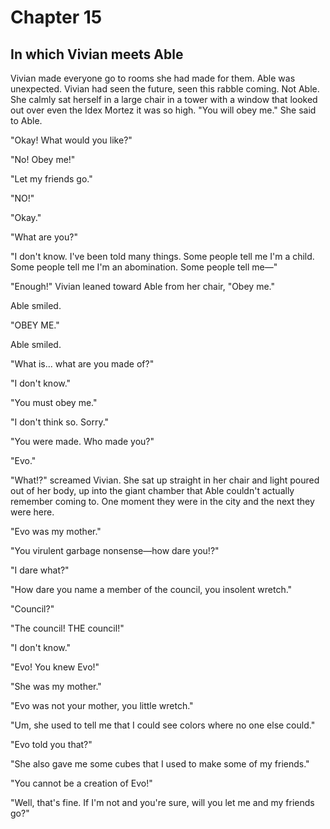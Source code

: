 # Chapter 15

## In which Vivian meets Able

Vivian made everyone go to rooms she had made for them. Able was unexpected. Vivian had seen the future, seen this rabble coming. Not Able. She calmly sat herself in a large chair in a tower with a window that looked out over even the Idex Mortez it was so high. "You will obey me." She said to Able.

"Okay! What would you like?"

"No! Obey me!"

"Let my friends go."

"NO!"

"Okay."

"What are you?"

"I don't know. I've been told many things. Some people tell me I'm a child. Some people tell me I'm an abomination. Some people tell me—"

"Enough!" Vivian leaned toward Able from her chair, "Obey me."

Able smiled.

"OBEY ME."

Able smiled.

"What is... what are you made of?"

"I don't know."

"You must obey me."

"I don't think so. Sorry."

"You were made. Who made you?"

"Evo."

"What!?" screamed Vivian. She sat up straight in her chair and light poured out of her body, up into the giant chamber that Able couldn't actually remember coming to. One moment they were in the city and the next they were here.

"Evo was my mother."

"You virulent garbage nonsense—how dare you!?"

"I dare what?"

"How dare you name a member of the council, you insolent wretch."

"Council?"

"The council! THE council!"

"I don't know."

"Evo! You knew Evo!"

"She was my mother."

"Evo was not your mother, you little wretch."

"Um, she used to tell me that I could see colors where no one else could."

"Evo told you that?"

"She also gave me some cubes that I used to make some of my friends."

"You cannot be a creation of Evo!"

"Well, that's fine. If I'm not and you're sure, will you let me and my friends go?"

